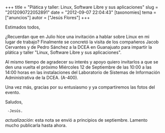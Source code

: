 +++
title = "Plática y taller: Linux, Software Libre y sus aplicaciones"
slug = "2012090722052891"
date = "2012-09-07 22:04:43"
[taxonomies]
tema = ["anuncios"]
autor = ["Jesús Flores"]
+++

Estimados todos,

¿Recuerdan que en Julio hice una invitación a hablar sobre Linux en mi
lugar de trabajo? Finalmente se concretó la visita de los compañeros
Jacob Cervantes y de Pedro Sánchez a la DCEA en Guanajuato para impartir
la plática y taller "Linux, Software Libre y sus aplicaciones".

Al mismo tiempo de agradecer su interés y apoyo quiero invitarlos a que
se den una vuelta el próximo Miércoles 12 de Septiembre de las 10:00 a
las 14:00 horas en las instalaciones del Laboratorio de Sistemas de
Información Administrativa de la DCEA. (A-400).

Una vez más, gracias por su entusiasmo y ya compartiremos las fotos del
evento.

Saludos,

     -Jesús.   

*actualización*: esta nota se envió a principios de septiembre. Lamento
mucho publicarla hasta ahora.

